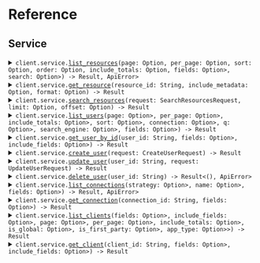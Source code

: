 # Reference
## Service
<details><summary><code>client.service.<a href="/src/api/resources/service/client.rs">list_resources</a>(page: Option<i64>, per_page: Option<i64>, sort: Option<String>, order: Option<String>, include_totals: Option<bool>, fields: Option<Option<String>>, search: Option<Option<String>>) -> Result<Vec<Resource>, ApiError></code></summary>
<dl>
<dd>

#### 📝 Description

<dl>
<dd>

<dl>
<dd>

List resources with pagination
</dd>
</dl>
</dd>
</dl>

#### 🔌 Usage

<dl>
<dd>

<dl>
<dd>

```rust
use seed_client_side_params::prelude::*;

#[tokio::main]
async fn main() {
    let config = ClientConfig {
        token: Some("<token>".to_string()),
        ..Default::default()
    };
    let client = ClientSideParamsClient::new(config).expect("Failed to build client");
    client
        .service
        .list_resources(
            &ListResourcesQueryRequest {
                page: 1,
                per_page: 1,
                sort: "created_at".to_string(),
                order: "desc".to_string(),
                include_totals: true,
                fields: Some("fields".to_string()),
                search: Some("search".to_string()),
            },
            None,
        )
        .await;
}
```
</dd>
</dl>
</dd>
</dl>

#### ⚙️ Parameters

<dl>
<dd>

<dl>
<dd>

**page:** `i64` — Zero-indexed page number
    
</dd>
</dl>

<dl>
<dd>

**per_page:** `i64` — Number of items per page
    
</dd>
</dl>

<dl>
<dd>

**sort:** `String` — Sort field
    
</dd>
</dl>

<dl>
<dd>

**order:** `String` — Sort order (asc or desc)
    
</dd>
</dl>

<dl>
<dd>

**include_totals:** `bool` — Whether to include total count
    
</dd>
</dl>

<dl>
<dd>

**fields:** `Option<String>` — Comma-separated list of fields to include
    
</dd>
</dl>

<dl>
<dd>

**search:** `Option<String>` — Search query
    
</dd>
</dl>
</dd>
</dl>


</dd>
</dl>
</details>

<details><summary><code>client.service.<a href="/src/api/resources/service/client.rs">get_resource</a>(resource_id: String, include_metadata: Option<bool>, format: Option<String>) -> Result<Resource, ApiError></code></summary>
<dl>
<dd>

#### 📝 Description

<dl>
<dd>

<dl>
<dd>

Get a single resource
</dd>
</dl>
</dd>
</dl>

#### 🔌 Usage

<dl>
<dd>

<dl>
<dd>

```rust
use seed_client_side_params::prelude::*;

#[tokio::main]
async fn main() {
    let config = ClientConfig {
        token: Some("<token>".to_string()),
        ..Default::default()
    };
    let client = ClientSideParamsClient::new(config).expect("Failed to build client");
    client
        .service
        .get_resource(
            &"resourceId".to_string(),
            &GetResourceQueryRequest {
                include_metadata: true,
                format: "json".to_string(),
            },
            None,
        )
        .await;
}
```
</dd>
</dl>
</dd>
</dl>

#### ⚙️ Parameters

<dl>
<dd>

<dl>
<dd>

**resource_id:** `String` 
    
</dd>
</dl>

<dl>
<dd>

**include_metadata:** `bool` — Include metadata in response
    
</dd>
</dl>

<dl>
<dd>

**format:** `String` — Response format
    
</dd>
</dl>
</dd>
</dl>


</dd>
</dl>
</details>

<details><summary><code>client.service.<a href="/src/api/resources/service/client.rs">search_resources</a>(request: SearchResourcesRequest, limit: Option<i64>, offset: Option<i64>) -> Result<SearchResponse, ApiError></code></summary>
<dl>
<dd>

#### 📝 Description

<dl>
<dd>

<dl>
<dd>

Search resources with complex parameters
</dd>
</dl>
</dd>
</dl>

#### 🔌 Usage

<dl>
<dd>

<dl>
<dd>

```rust
use seed_client_side_params::prelude::*;
use std::collections::HashMap;

#[tokio::main]
async fn main() {
    let config = ClientConfig {
        token: Some("<token>".to_string()),
        ..Default::default()
    };
    let client = ClientSideParamsClient::new(config).expect("Failed to build client");
    client
        .service
        .search_resources(
            &SearchResourcesRequest {
                limit: 1,
                offset: 1,
                query: Some("query".to_string()),
                filters: Some(HashMap::from([(
                    "filters".to_string(),
                    serde_json::json!({"key":"value"}),
                )])),
            },
            None,
        )
        .await;
}
```
</dd>
</dl>
</dd>
</dl>

#### ⚙️ Parameters

<dl>
<dd>

<dl>
<dd>

**query:** `Option<String>` — Search query text
    
</dd>
</dl>

<dl>
<dd>

**filters:** `Option<std::collections::HashMap<String, serde_json::Value>>` 
    
</dd>
</dl>

<dl>
<dd>

**limit:** `i64` — Maximum results to return
    
</dd>
</dl>

<dl>
<dd>

**offset:** `i64` — Offset for pagination
    
</dd>
</dl>
</dd>
</dl>


</dd>
</dl>
</details>

<details><summary><code>client.service.<a href="/src/api/resources/service/client.rs">list_users</a>(page: Option<Option<i64>>, per_page: Option<Option<i64>>, include_totals: Option<Option<bool>>, sort: Option<Option<String>>, connection: Option<Option<String>>, q: Option<Option<String>>, search_engine: Option<Option<String>>, fields: Option<Option<String>>) -> Result<PaginatedUserResponse, ApiError></code></summary>
<dl>
<dd>

#### 📝 Description

<dl>
<dd>

<dl>
<dd>

List or search for users
</dd>
</dl>
</dd>
</dl>

#### 🔌 Usage

<dl>
<dd>

<dl>
<dd>

```rust
use seed_client_side_params::prelude::*;

#[tokio::main]
async fn main() {
    let config = ClientConfig {
        token: Some("<token>".to_string()),
        ..Default::default()
    };
    let client = ClientSideParamsClient::new(config).expect("Failed to build client");
    client
        .service
        .list_users(
            &ListUsersQueryRequest {
                page: Some(1),
                per_page: Some(1),
                include_totals: Some(true),
                sort: Some("sort".to_string()),
                connection: Some("connection".to_string()),
                q: Some("q".to_string()),
                search_engine: Some("search_engine".to_string()),
                fields: Some("fields".to_string()),
            },
            None,
        )
        .await;
}
```
</dd>
</dl>
</dd>
</dl>

#### ⚙️ Parameters

<dl>
<dd>

<dl>
<dd>

**page:** `Option<i64>` — Page index of the results to return. First page is 0.
    
</dd>
</dl>

<dl>
<dd>

**per_page:** `Option<i64>` — Number of results per page.
    
</dd>
</dl>

<dl>
<dd>

**include_totals:** `Option<bool>` — Return results inside an object that contains the total result count (true) or as a direct array of results (false, default).
    
</dd>
</dl>

<dl>
<dd>

**sort:** `Option<String>` — Field to sort by. Use field:order where order is 1 for ascending and -1 for descending.
    
</dd>
</dl>

<dl>
<dd>

**connection:** `Option<String>` — Connection filter
    
</dd>
</dl>

<dl>
<dd>

**q:** `Option<String>` — Query string following Lucene query string syntax
    
</dd>
</dl>

<dl>
<dd>

**search_engine:** `Option<String>` — Search engine version (v1, v2, or v3)
    
</dd>
</dl>

<dl>
<dd>

**fields:** `Option<String>` — Comma-separated list of fields to include or exclude
    
</dd>
</dl>
</dd>
</dl>


</dd>
</dl>
</details>

<details><summary><code>client.service.<a href="/src/api/resources/service/client.rs">get_user_by_id</a>(user_id: String, fields: Option<Option<String>>, include_fields: Option<Option<bool>>) -> Result<User, ApiError></code></summary>
<dl>
<dd>

#### 📝 Description

<dl>
<dd>

<dl>
<dd>

Get a user by ID
</dd>
</dl>
</dd>
</dl>

#### 🔌 Usage

<dl>
<dd>

<dl>
<dd>

```rust
use seed_client_side_params::prelude::*;

#[tokio::main]
async fn main() {
    let config = ClientConfig {
        token: Some("<token>".to_string()),
        ..Default::default()
    };
    let client = ClientSideParamsClient::new(config).expect("Failed to build client");
    client
        .service
        .get_user_by_id(
            &"userId".to_string(),
            &GetUserByIdQueryRequest {
                fields: Some("fields".to_string()),
                include_fields: Some(true),
            },
            None,
        )
        .await;
}
```
</dd>
</dl>
</dd>
</dl>

#### ⚙️ Parameters

<dl>
<dd>

<dl>
<dd>

**user_id:** `String` 
    
</dd>
</dl>

<dl>
<dd>

**fields:** `Option<String>` — Comma-separated list of fields to include or exclude
    
</dd>
</dl>

<dl>
<dd>

**include_fields:** `Option<bool>` — true to include the fields specified, false to exclude them
    
</dd>
</dl>
</dd>
</dl>


</dd>
</dl>
</details>

<details><summary><code>client.service.<a href="/src/api/resources/service/client.rs">create_user</a>(request: CreateUserRequest) -> Result<User, ApiError></code></summary>
<dl>
<dd>

#### 📝 Description

<dl>
<dd>

<dl>
<dd>

Create a new user
</dd>
</dl>
</dd>
</dl>

#### 🔌 Usage

<dl>
<dd>

<dl>
<dd>

```rust
use seed_client_side_params::prelude::*;
use std::collections::HashMap;

#[tokio::main]
async fn main() {
    let config = ClientConfig {
        token: Some("<token>".to_string()),
        ..Default::default()
    };
    let client = ClientSideParamsClient::new(config).expect("Failed to build client");
    client
        .service
        .create_user(
            &CreateUserRequest {
                email: "email".to_string(),
                email_verified: Some(true),
                username: Some("username".to_string()),
                password: Some("password".to_string()),
                phone_number: Some("phone_number".to_string()),
                phone_verified: Some(true),
                user_metadata: Some(HashMap::from([(
                    "user_metadata".to_string(),
                    serde_json::json!({"key":"value"}),
                )])),
                app_metadata: Some(HashMap::from([(
                    "app_metadata".to_string(),
                    serde_json::json!({"key":"value"}),
                )])),
                connection: "connection".to_string(),
            },
            None,
        )
        .await;
}
```
</dd>
</dl>
</dd>
</dl>


</dd>
</dl>
</details>

<details><summary><code>client.service.<a href="/src/api/resources/service/client.rs">update_user</a>(user_id: String, request: UpdateUserRequest) -> Result<User, ApiError></code></summary>
<dl>
<dd>

#### 📝 Description

<dl>
<dd>

<dl>
<dd>

Update a user
</dd>
</dl>
</dd>
</dl>

#### 🔌 Usage

<dl>
<dd>

<dl>
<dd>

```rust
use seed_client_side_params::prelude::*;
use std::collections::HashMap;

#[tokio::main]
async fn main() {
    let config = ClientConfig {
        token: Some("<token>".to_string()),
        ..Default::default()
    };
    let client = ClientSideParamsClient::new(config).expect("Failed to build client");
    client
        .service
        .update_user(
            &"userId".to_string(),
            &UpdateUserRequest {
                email: Some("email".to_string()),
                email_verified: Some(true),
                username: Some("username".to_string()),
                phone_number: Some("phone_number".to_string()),
                phone_verified: Some(true),
                user_metadata: Some(HashMap::from([(
                    "user_metadata".to_string(),
                    serde_json::json!({"key":"value"}),
                )])),
                app_metadata: Some(HashMap::from([(
                    "app_metadata".to_string(),
                    serde_json::json!({"key":"value"}),
                )])),
                password: Some("password".to_string()),
                blocked: Some(true),
            },
            None,
        )
        .await;
}
```
</dd>
</dl>
</dd>
</dl>

#### ⚙️ Parameters

<dl>
<dd>

<dl>
<dd>

**user_id:** `String` 
    
</dd>
</dl>
</dd>
</dl>


</dd>
</dl>
</details>

<details><summary><code>client.service.<a href="/src/api/resources/service/client.rs">delete_user</a>(user_id: String) -> Result<(), ApiError></code></summary>
<dl>
<dd>

#### 📝 Description

<dl>
<dd>

<dl>
<dd>

Delete a user
</dd>
</dl>
</dd>
</dl>

#### 🔌 Usage

<dl>
<dd>

<dl>
<dd>

```rust
use seed_client_side_params::prelude::*;

#[tokio::main]
async fn main() {
    let config = ClientConfig {
        token: Some("<token>".to_string()),
        ..Default::default()
    };
    let client = ClientSideParamsClient::new(config).expect("Failed to build client");
    client
        .service
        .delete_user(&"userId".to_string(), None)
        .await;
}
```
</dd>
</dl>
</dd>
</dl>

#### ⚙️ Parameters

<dl>
<dd>

<dl>
<dd>

**user_id:** `String` 
    
</dd>
</dl>
</dd>
</dl>


</dd>
</dl>
</details>

<details><summary><code>client.service.<a href="/src/api/resources/service/client.rs">list_connections</a>(strategy: Option<Option<String>>, name: Option<Option<String>>, fields: Option<Option<String>>) -> Result<Vec<Connection>, ApiError></code></summary>
<dl>
<dd>

#### 📝 Description

<dl>
<dd>

<dl>
<dd>

List all connections
</dd>
</dl>
</dd>
</dl>

#### 🔌 Usage

<dl>
<dd>

<dl>
<dd>

```rust
use seed_client_side_params::prelude::*;

#[tokio::main]
async fn main() {
    let config = ClientConfig {
        token: Some("<token>".to_string()),
        ..Default::default()
    };
    let client = ClientSideParamsClient::new(config).expect("Failed to build client");
    client
        .service
        .list_connections(
            &ListConnectionsQueryRequest {
                strategy: Some("strategy".to_string()),
                name: Some("name".to_string()),
                fields: Some("fields".to_string()),
            },
            None,
        )
        .await;
}
```
</dd>
</dl>
</dd>
</dl>

#### ⚙️ Parameters

<dl>
<dd>

<dl>
<dd>

**strategy:** `Option<String>` — Filter by strategy type (e.g., auth0, google-oauth2, samlp)
    
</dd>
</dl>

<dl>
<dd>

**name:** `Option<String>` — Filter by connection name
    
</dd>
</dl>

<dl>
<dd>

**fields:** `Option<String>` — Comma-separated list of fields to include
    
</dd>
</dl>
</dd>
</dl>


</dd>
</dl>
</details>

<details><summary><code>client.service.<a href="/src/api/resources/service/client.rs">get_connection</a>(connection_id: String, fields: Option<Option<String>>) -> Result<Connection, ApiError></code></summary>
<dl>
<dd>

#### 📝 Description

<dl>
<dd>

<dl>
<dd>

Get a connection by ID
</dd>
</dl>
</dd>
</dl>

#### 🔌 Usage

<dl>
<dd>

<dl>
<dd>

```rust
use seed_client_side_params::prelude::*;

#[tokio::main]
async fn main() {
    let config = ClientConfig {
        token: Some("<token>".to_string()),
        ..Default::default()
    };
    let client = ClientSideParamsClient::new(config).expect("Failed to build client");
    client
        .service
        .get_connection(
            &"connectionId".to_string(),
            &GetConnectionQueryRequest {
                fields: Some("fields".to_string()),
            },
            None,
        )
        .await;
}
```
</dd>
</dl>
</dd>
</dl>

#### ⚙️ Parameters

<dl>
<dd>

<dl>
<dd>

**connection_id:** `String` 
    
</dd>
</dl>

<dl>
<dd>

**fields:** `Option<String>` — Comma-separated list of fields to include
    
</dd>
</dl>
</dd>
</dl>


</dd>
</dl>
</details>

<details><summary><code>client.service.<a href="/src/api/resources/service/client.rs">list_clients</a>(fields: Option<Option<String>>, include_fields: Option<Option<bool>>, page: Option<Option<i64>>, per_page: Option<Option<i64>>, include_totals: Option<Option<bool>>, is_global: Option<Option<bool>>, is_first_party: Option<Option<bool>>, app_type: Option<Option<Vec<String>>>) -> Result<PaginatedClientResponse, ApiError></code></summary>
<dl>
<dd>

#### 📝 Description

<dl>
<dd>

<dl>
<dd>

List all clients/applications
</dd>
</dl>
</dd>
</dl>

#### 🔌 Usage

<dl>
<dd>

<dl>
<dd>

```rust
use seed_client_side_params::prelude::*;
use std::collections::HashSet;

#[tokio::main]
async fn main() {
    let config = ClientConfig {
        token: Some("<token>".to_string()),
        ..Default::default()
    };
    let client = ClientSideParamsClient::new(config).expect("Failed to build client");
    client
        .service
        .list_clients(
            &ListClientsQueryRequest {
                fields: Some("fields".to_string()),
                include_fields: Some(true),
                page: Some(1),
                per_page: Some(1),
                include_totals: Some(true),
                is_global: Some(true),
                is_first_party: Some(true),
                app_type: Some(vec!["app_type".to_string(), "app_type".to_string()]),
            },
            None,
        )
        .await;
}
```
</dd>
</dl>
</dd>
</dl>

#### ⚙️ Parameters

<dl>
<dd>

<dl>
<dd>

**fields:** `Option<String>` — Comma-separated list of fields to include
    
</dd>
</dl>

<dl>
<dd>

**include_fields:** `Option<bool>` — Whether specified fields are included or excluded
    
</dd>
</dl>

<dl>
<dd>

**page:** `Option<i64>` — Page number (zero-based)
    
</dd>
</dl>

<dl>
<dd>

**per_page:** `Option<i64>` — Number of results per page
    
</dd>
</dl>

<dl>
<dd>

**include_totals:** `Option<bool>` — Include total count in response
    
</dd>
</dl>

<dl>
<dd>

**is_global:** `Option<bool>` — Filter by global clients
    
</dd>
</dl>

<dl>
<dd>

**is_first_party:** `Option<bool>` — Filter by first party clients
    
</dd>
</dl>

<dl>
<dd>

**app_type:** `Option<Vec<String>>` — Filter by application type (spa, native, regular_web, non_interactive)
    
</dd>
</dl>
</dd>
</dl>


</dd>
</dl>
</details>

<details><summary><code>client.service.<a href="/src/api/resources/service/client.rs">get_client</a>(client_id: String, fields: Option<Option<String>>, include_fields: Option<Option<bool>>) -> Result<Client, ApiError></code></summary>
<dl>
<dd>

#### 📝 Description

<dl>
<dd>

<dl>
<dd>

Get a client by ID
</dd>
</dl>
</dd>
</dl>

#### 🔌 Usage

<dl>
<dd>

<dl>
<dd>

```rust
use seed_client_side_params::prelude::*;

#[tokio::main]
async fn main() {
    let config = ClientConfig {
        token: Some("<token>".to_string()),
        ..Default::default()
    };
    let client = ClientSideParamsClient::new(config).expect("Failed to build client");
    client
        .service
        .get_client(
            &"clientId".to_string(),
            &GetClientQueryRequest {
                fields: Some("fields".to_string()),
                include_fields: Some(true),
            },
            None,
        )
        .await;
}
```
</dd>
</dl>
</dd>
</dl>

#### ⚙️ Parameters

<dl>
<dd>

<dl>
<dd>

**client_id:** `String` 
    
</dd>
</dl>

<dl>
<dd>

**fields:** `Option<String>` — Comma-separated list of fields to include
    
</dd>
</dl>

<dl>
<dd>

**include_fields:** `Option<bool>` — Whether specified fields are included or excluded
    
</dd>
</dl>
</dd>
</dl>


</dd>
</dl>
</details>
